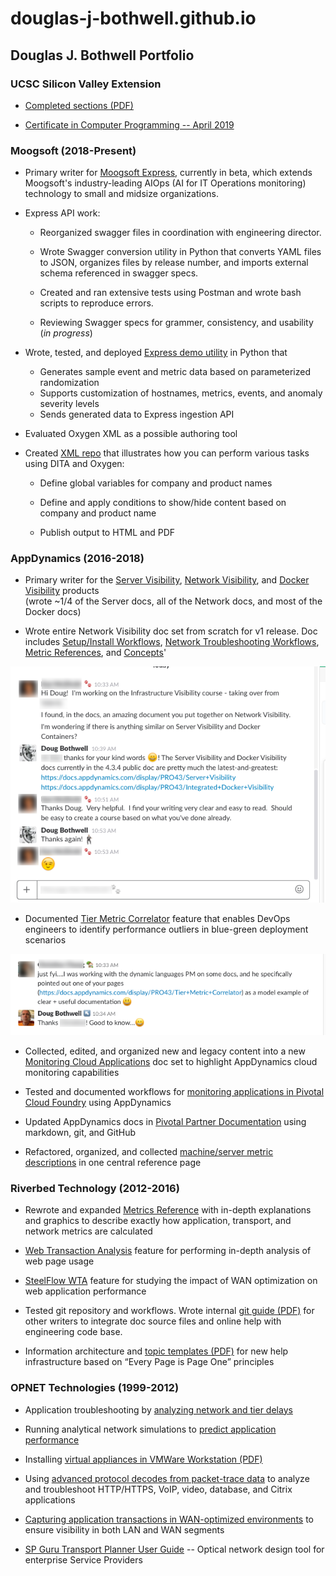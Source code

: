 # douglas-j-bothwell.github.io

## Douglas J. Bothwell Portfolio

### UCSC Silicon Valley Extension

* [Completed sections (PDF)](./pdf/doug_bothwell_uc_silicon_valley_extension_completed_sections.2019-05.pdf)

* [Certificate in Computer Programming -- April 2019](./pdf/doug-bothwell-ucsc-certificate-computer-programming.png)


### Moogsoft (2018-Present)

* Primary writer for [Moogsoft Express](https://docs.moogsoft.com/express/index.html?lang=en), currently in beta, which extends Moogsoft's industry-leading AIOps (AI for IT Operations monitoring) technology to small and midsize organizations.

* Express API work:

   * Reorganized swagger files in coordination with engineering director.

   * Wrote Swagger conversion utility in Python that converts YAML files to JSON, organizes files by release number, and imports external schema referenced in swagger specs.

   * Created and ran extensive tests using Postman and wrote bash scripts to reproduce errors.

   * Reviewing Swagger specs for grammer, consistency, and usability (_in progress_)

* Wrote, tested, and deployed [Express demo utility](./devsamples/express-workflow-demo/README.md) in Python that
   * Generates sample event and metric data based on parameterized randomization
   * Supports customization of hostnames, metrics, events, and anomaly severity levels
   * Sends generated data to Express ingestion API

* Evaluated Oxygen XML as a possible authoring tool

* Created [XML repo](./devsamples/oxygen-dita-example/README.md) that illustrates how you can perform various tasks using DITA and Oxygen:

   * Define global variables for company and product names

   * Define and apply conditions to show/hide content based on company and product name

   * Publish output to HTML and PDF  

### AppDynamics (2016-2018)

* Primary writer for the [Server Visibility](https://docs.appdynamics.com/display/PRO44/Server+Visibility), [Network Visibility](https://docs.appdynamics.com/display/PRO44/Network+Visibility), and [Docker Visibility](https://docs.appdynamics.com/display/CLOUD/Docker+and+AppDynamics+APM) products  <br />(wrote ~1/4 of the Server docs, all of the Network docs, and most of the Docker docs)

* Wrote entire Network Visibility doc set from scratch for v1 release. Doc includes [Setup/Install Workflows](https://docs.appdynamics.com/display/PRO44/Set+Up+Network+Visibility), [Network Troubleshooting Workflows](https://docs.appdynamics.com/display/PRO44/Network+Visibility+Workflows+and+Example+Use+Cases), [Metric References](https://docs.appdynamics.com/display/PRO44/Network+Visibility+Metrics), and [Concepts](https://docs.appdynamics.com/display/PRO44/Network+Visibility+Concepts)'

![](./pdf/netviz-kudos-2.png)   

* Documented [Tier Metric Correlator](https://docs.appdynamics.com/display/PRO44/Tier+Metric+Correlator) feature that enables DevOps engineers to identify performance outliers in blue-green deployment scenarios

![](./pdf/cc-kudos.png)

* Collected, edited, and organized new and legacy content into a new [Monitoring Cloud Applications](https://docs.appdynamics.com/display/CLOUD/Monitoring+Cloud+Applications) doc set to highlight AppDynamics cloud monitoring capabilities

* Tested and documented workflows for [monitoring applications in Pivotal Cloud Foundry](https://docs.appdynamics.com/display/PCF/Pivotal+Cloud+Foundry) using AppDynamics

* Updated AppDynamics docs in [Pivotal Partner Documentation](https://docs.pivotal.io/partners/appdynamics/index.html) using markdown, git, and GitHub

* Refactored, organized, and collected [machine/server metric descriptions](https://docs.appdynamics.com/display/PRO44/Hardware+Resources+Metrics) in one central reference page


### Riverbed Technology (2012-2016)
* Rewrote and expanded [Metrics Reference](https://cdn.rawgit.com/douglas-j-bothwell/douglas-j-bothwell.github.io/a26c6854/appresponse-online-help/wwhelp/wwhimpl/js/html/wwhelp.htm#href=Main%20Documentation/metrics_concepts.html) with in-depth explanations and graphics to describe exactly how application, transport, and network metrics are calculated

* [Web Transaction Analysis](https://cdn.rawgit.com/douglas-j-bothwell/douglas-j-bothwell.github.io/a26c6854/appresponse-online-help/wwhelp/wwhimpl/js/html/wwhelp.htm#href=Main%20Documentation/wta.html) feature for performing in-depth analysis of web page usage

* [SteelFlow WTA](https://cdn.rawgit.com/douglas-j-bothwell/douglas-j-bothwell.github.io/a26c6854/appresponse-online-help/wwhelp/wwhimpl/js/html/wwhelp.htm#href=Main%20Documentation/sfwta.html)  feature for studying the impact of WAN optimization on web application performance

* Tested git repository and workflows. Wrote internal [git guide (PDF)](https://github.com/douglas-j-bothwell/douglas-j-bothwell.github.io/blob/master/pdf/Git%20for%20SteelCentral%20NPM%20Writers%20v4.pdf) for other writers to integrate doc source files and online help with engineering code base.

* Information architecture and [topic templates (PDF)](https://github.com/douglas-j-bothwell/douglas-j-bothwell.github.io/blob/master/pdf/bothwell_doug_info_architecture_sample.pdf) for new help infrastructure based on “Every Page is Page One” principles

### OPNET Technologies (1999-2012)

* Application troubleshooting by [analyzing network and tier delays](https://cdn.rawgit.com/douglas-j-bothwell/douglas-j-bothwell.github.io/760ffa6e/apptransactionxpert/User%20Guide/wwhelp/wwhimpl/js/html/wwhelp.htm#href=ACE_46_Delay.22.1.html#49315)

* Running analytical network simulations to [predict application performance](https://cdn.rawgit.com/douglas-j-bothwell/douglas-j-bothwell.github.io/760ffa6e/apptransactionxpert/User%20Guide/wwhelp/wwhimpl/js/html/wwhelp.htm#href=ACE_53_Pre_bas.27.01.html#49070)

* Installing [virtual appliances in VMWare Workstation (PDF)](https://github.com/douglas-j-bothwell/douglas-j-bothwell.github.io/blob/master/pdf/bothwell_doug_writing_sample3_appresponse_install_virtual_appliance_on_vmware_workstation.pdf)

* Using [advanced protocol decodes from packet-trace data](https://cdn.rawgit.com/douglas-j-bothwell/douglas-j-bothwell.github.io/760ffa6e/apptransactionxpert/User%20Guide/wwhelp/wwhimpl/js/html/wwhelp.htm#href=ACE_51_Protocol.23.5.html#114935) to analyze and troubleshoot HTTP/HTTPS, VoIP, video, database, and Citrix applications

* [Capturing application transactions in WAN-optimized environments](https://cdn.rawgit.com/douglas-j-bothwell/douglas-j-bothwell.github.io/760ffa6e/apptransactionxpert/User%20Guide/wwhelp/wwhimpl/js/html/wwhelp.htm#href=ace_wan_acceleration_overview.html#898312) to ensure visibility in both LAN and WAN segments

* [SP Guru Transport Planner User Guide](https://cdn.rawgit.com/douglas-j-bothwell/douglas-j-bothwell.github.io/c53f380e/spguru-transport-planner-online-help/spgtranplan/wwhelp/wwhimpl/js/html/wwhelp.htm?href=User/User-01-1.html) -- Optical network design tool for enterprise Service Providers
